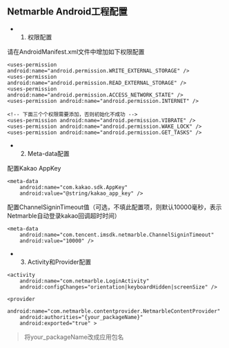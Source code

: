 ## Netmarble Android工程配置

* 1. 权限配置

请在AndroidManifest.xml文件中增加如下权限配置

```
<uses-permission android:name="android.permission.WRITE_EXTERNAL_STORAGE" />
<uses-permission android:name="android.permission.READ_EXTERNAL_STORAGE" />
<uses-permission android:name="android.permission.ACCESS_NETWORK_STATE" />
<uses-permission android:name="android.permission.INTERNET" />

<!-- 下面三个个权限需要添加，否则初始化不成功 -->
<uses-permission android:name="android.permission.VIBRATE" />
<uses-permission android:name="android.permission.WAKE_LOCK" />
<uses-permission android:name="android.permission.GET_TASKS" />
```
* 2. Meta-data配置

配置Kakao AppKey

```
<meta-data    
    android:name="com.kakao.sdk.AppKey"    
    android:value="@string/kakao_app_key" />
```

配置ChannelSigninTimeout值（可选，不填此配置项，则默认10000毫秒，表示Netmarble自动登录kakao回调超时时间）

```
<meta-data 
    android:name="com.tencent.imsdk.netmarble.ChannelSigninTimeout"    
    android:value="10000" />
```

* 3. Activity和Provider配置

```
<activity
    android:name="com.netmarble.LoginActivity"
    android:configChanges="orientation|keyboardHidden|screenSize" />

<provider    
    android:name="com.netmarble.contentprovider.NetmarbleContentProvider"    
    android:authorities="{your_packageName}"     
    android:exported="true" >
```
> 将your_packageName改成应用包名


